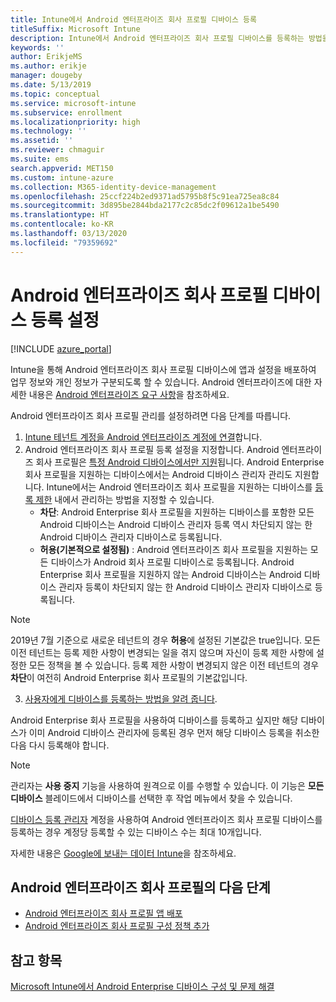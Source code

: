 ```yaml
---
title: Intune에서 Android 엔터프라이즈 회사 프로필 디바이스 등록
titleSuffix: Microsoft Intune
description: Intune에서 Android 엔터프라이즈 회사 프로필 디바이스를 등록하는 방법을 알아봅니다.
keywords: ''
author: ErikjeMS
ms.author: erikje
manager: dougeby
ms.date: 5/13/2019
ms.topic: conceptual
ms.service: microsoft-intune
ms.subservice: enrollment
ms.localizationpriority: high
ms.technology: ''
ms.assetid: ''
ms.reviewer: chmaguir
ms.suite: ems
search.appverid: MET150
ms.custom: intune-azure
ms.collection: M365-identity-device-management
ms.openlocfilehash: 25ccf224b2ed9371ad5795b8f5c91ea725ea8c84
ms.sourcegitcommit: 3d895be2844bda2177c2c85dc2f09612a1be5490
ms.translationtype: HT
ms.contentlocale: ko-KR
ms.lasthandoff: 03/13/2020
ms.locfileid: "79359692"
---
```

# <a name="set-up-enrollment-of-android-enterprise-work-profile-devices"></a>Android 엔터프라이즈 회사 프로필 디바이스 등록 설정

[!INCLUDE [azure_portal](../includes/azure_portal.md)]

Intune을 통해 Android 엔터프라이즈 회사 프로필 디바이스에 앱과 설정을 배포하여 업무 정보와 개인 정보가 구분되도록 할 수 있습니다. Android 엔터프라이즈에 대한 자세한 내용은 [Android 엔터프라이즈 요구 사항](https://support.google.com/work/android/answer/6174145?hl=en&ref_topic=6151012)을 참조하세요.

Android 엔터프라이즈 회사 프로필 관리를 설정하려면 다음 단계를 따릅니다.

1. [Intune 테넌트 계정을 Android 엔터프라이즈 계정에 연결](connect-intune-android-enterprise.md)합니다.
2. Android 엔터프라이즈 회사 프로필 등록 설정을 지정합니다. Android 엔터프라이즈 회사 프로필은 [특정 Android 디바이스에서만 지원](https://support.google.com/work/android/answer/6174145?hl=en&ref_topic=6151012%20style=%22target=new_window%22)됩니다. Android Enterprise 회사 프로필을 지원하는 디바이스에서는 Android 디바이스 관리자 관리도 지원합니다. Intune에서는 Android 엔터프라이즈 회사 프로필을 지원하는 디바이스를 [등록 제한](enrollment-restrictions-set.md) 내에서 관리하는 방법을 지정할 수 있습니다.
    - **차단**:  Android Enterprise 회사 프로필을 지원하는 디바이스를 포함한 모든 Android 디바이스는 Android 디바이스 관리자 등록 역시 차단되지 않는 한 Android 디바이스 관리자 디바이스로 등록됩니다. 
    - **허용(기본적으로 설정됨)** : Android 엔터프라이즈 회사 프로필을 지원하는 모든 디바이스가 Android 회사 프로필 디바이스로 등록됩니다. Android Enterprise 회사 프로필을 지원하지 않는 Android 디바이스는 Android 디바이스 관리자 등록이 차단되지 않는 한 Android 디바이스 관리자 디바이스로 등록됩니다. 
> [!NOTE]
> 2019년 7월 기준으로 새로운 테넌트의 경우 **허용**에 설정된 기본값은 true입니다. 모든 이전 테넌트는 등록 제한 사항이 변경되는 일을 겪지 않으며 자신이 등록 제한 사항에 설정한 모든 정책을 볼 수 있습니다. 등록 제한 사항이 변경되지 않은 이전 테넌트의 경우 **차단**이 여전히 Android Enterprise 회사 프로필의 기본값입니다.

3. [사용자에게 디바이스를 등록하는 방법을 알려 줍니다](../user-help/enroll-device-android-work-profile.md).  

Android Enterprise 회사 프로필을 사용하여 디바이스를 등록하고 싶지만 해당 디바이스가 이미 Android 디바이스 관리자에 등록된 경우 먼저 해당 디바이스 등록을 취소한 다음 다시 등록해야 합니다.
> [!NOTE]
> 관리자는 **사용 중지** 기능을 사용하여 원격으로 이를 수행할 수 있습니다. 이 기능은 **모든 디바이스** 블레이드에서 디바이스를 선택한 후 작업 메뉴에서 찾을 수 있습니다.

[디바이스 등록 관리자](device-enrollment-manager-enroll.md) 계정을 사용하여 Android 엔터프라이즈 회사 프로필 디바이스를 등록하는 경우 계정당 등록할 수 있는 디바이스 수는 최대 10개입니다.

자세한 내용은 [Google에 보내는 데이터 Intune](../protect/data-intune-sends-to-google.md)을 참조하세요.

## <a name="next-steps-for-android-enterprise-work-profiles"></a>Android 엔터프라이즈 회사 프로필의 다음 단계
- [Android 엔터프라이즈 회사 프로필 앱 배포](../apps/apps-add-android-for-work.md)
- [Android 엔터프라이즈 회사 프로필 구성 정책 추가](../configuration/device-profiles.md)

## <a name="see-also"></a>참고 항목

[Microsoft Intune에서 Android Enterprise 디바이스 구성 및 문제 해결](https://support.microsoft.com/help/4476974)
